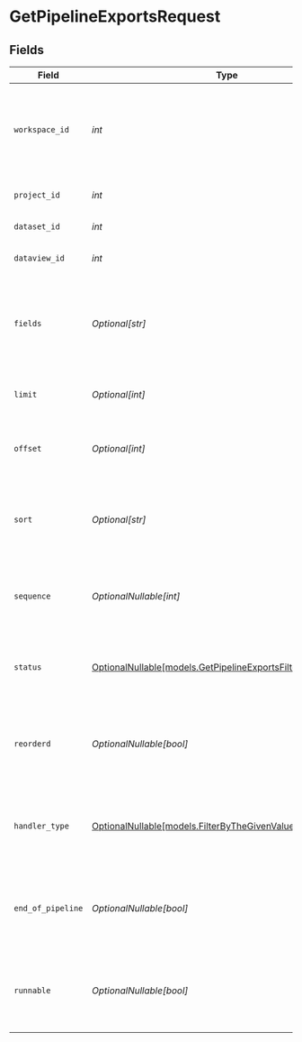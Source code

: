 # GetPipelineExportsRequest


## Fields

| Field                                                                                                          | Type                                                                                                           | Required                                                                                                       | Description                                                                                                    | Example                                                                                                        |
| -------------------------------------------------------------------------------------------------------------- | -------------------------------------------------------------------------------------------------------------- | -------------------------------------------------------------------------------------------------------------- | -------------------------------------------------------------------------------------------------------------- | -------------------------------------------------------------------------------------------------------------- |
| `workspace_id`                                                                                                 | *int*                                                                                                          | :heavy_check_mark:                                                                                             | Workspace refers to a collection of projects. Workspace ID is unique identifier for workspace.                 | 4                                                                                                              |
| `project_id`                                                                                                   | *int*                                                                                                          | :heavy_check_mark:                                                                                             | Project ID of the workspace                                                                                    | 4                                                                                                              |
| `dataset_id`                                                                                                   | *int*                                                                                                          | :heavy_check_mark:                                                                                             | Id of the dataset                                                                                              | 121                                                                                                            |
| `dataview_id`                                                                                                  | *int*                                                                                                          | :heavy_check_mark:                                                                                             | Dataview ID of the dataset                                                                                     | 4                                                                                                              |
| `fields`                                                                                                       | *Optional[str]*                                                                                                | :heavy_minus_sign:                                                                                             | Fields to be returned in a comma-separated format. Check full mode for all fields.                             | sequence,status                                                                                                |
| `limit`                                                                                                        | *Optional[int]*                                                                                                | :heavy_minus_sign:                                                                                             | Max number of result to return                                                                                 | 10                                                                                                             |
| `offset`                                                                                                       | *Optional[int]*                                                                                                | :heavy_minus_sign:                                                                                             | Distance from the beginning of the list of results                                                             | 10                                                                                                             |
| `sort`                                                                                                         | *Optional[str]*                                                                                                | :heavy_minus_sign:                                                                                             | Returned results are sorted by the combination of the given fields.                                            | (id:asc)                                                                                                       |
| `sequence`                                                                                                     | *OptionalNullable[int]*                                                                                        | :heavy_minus_sign:                                                                                             | Returns all exports where sequence matches the given value                                                     | 2                                                                                                              |
| `status`                                                                                                       | [OptionalNullable[models.GetPipelineExportsFilterByStatus]](../models/getpipelineexportsfilterbystatus.md)     | :heavy_minus_sign:                                                                                             | Returns all exports where status matches the given value                                                       | executed                                                                                                       |
| `reorderd`                                                                                                     | *OptionalNullable[bool]*                                                                                       | :heavy_minus_sign:                                                                                             | Returns all exports where reordered status matches the given value                                             | false                                                                                                          |
| `handler_type`                                                                                                 | [OptionalNullable[models.FilterByTheGivenValueOfHandlerType]](../models/filterbythegivenvalueofhandlertype.md) | :heavy_minus_sign:                                                                                             | Returns all exports where handler type matches the given value                                                 | bigquery                                                                                                       |
| `end_of_pipeline`                                                                                              | *OptionalNullable[bool]*                                                                                       | :heavy_minus_sign:                                                                                             | Returns all exports where end of pipeline boolean matches the given value                                      | false                                                                                                          |
| `runnable`                                                                                                     | *OptionalNullable[bool]*                                                                                       | :heavy_minus_sign:                                                                                             | Returns all exports where runnable status matches the given value                                              | false                                                                                                          |